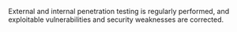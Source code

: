 External and internal penetration testing is regularly performed, and exploitable vulnerabilities and security weaknesses are corrected.
